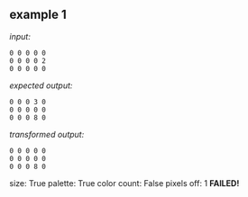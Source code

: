 
## example 1
*input:*
```
0 0 0 0 0
0 0 0 0 2
0 0 0 0 0
```
*expected output:*
```
0 0 0 3 0
0 0 0 0 0
0 0 0 8 0
```
*transformed output:*
```
0 0 0 0 0
0 0 0 0 0
0 0 0 8 0
```
size: True
palette: True
color count: False
pixels off: 1
**FAILED!**
